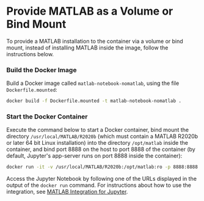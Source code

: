 # Provide MATLAB as a Volume or Bind Mount

To provide a MATLAB installation to the container via a volume or bind mount, instead of installing MATLAB inside the image, follow the instructions below.

### Build the Docker Image

Build a Docker image called `matlab-notebook-nomatlab`, using the file `Dockerfile.mounted`:

```bash
docker build -f Dockerfile.mounted -t matlab-notebook-nomatlab .
```

### Start the Docker Container

Execute the command below to start a Docker container, bind mount the directory `/usr/local/MATLAB/R2020b` (which must contain a MATLAB R2020b or later 64 bit Linux installation) into the directory `/opt/matlab` inside the container, and bind port 8888 on the host to port 8888 of the container (by default, Jupyter's app-server runs on port 8888 inside the container):

```bash
docker run -it -v /usr/local/MATLAB/R2020b:/opt/matlab:ro -p 8888:8888 matlab-notebook-nomatlab
```

Access the Jupyter Notebook by following one of the URLs displayed in the output of the ```docker run``` command.
For instructions about how to use the integration, see [MATLAB Integration for Jupyter](https://github.com/mathworks/jupyter-matlab-proxy).
